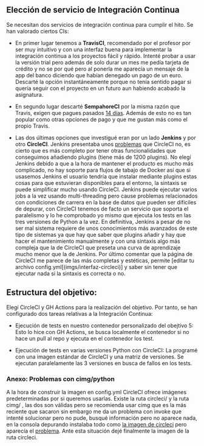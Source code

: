 ## Elección de servicio de Integración Continua

Se necesitan dos servicios de integración continua para cumplir el hito. Se han valorado ciertos CIs:

* En primer lugar tenemos a **TravisCI**, recomendado por el profesor por ser muy intuitivo y con una interfaz buena para implementar la integración continua a los proyectos fácil y rápido. Intenté probar a usar la versión trial pero además de solo durar un mes me pedía tarjeta de crédito y no se por qué pero al ponerla me aparecía un mensaje de la app del banco diciendo que habían denegado un pago de un euro. Descarté la opción instantáneamente porque no tenía sentido pagar si quería seguir con el proyecto en un futuro aun habiendo acabado la asignatura.

* En segundo lugar descarté **SempahoreCI** por la misma razón que Travis, exigen que pagues pasados [14 días](https://semaphoreci.com/pricing). Además de esto no es tan popular como otras opciones de pago y que me gustan más como el propio Travis.

* Las dos últimas opciones que investigué eran por un lado **Jenkins** y por otro **CircleCI**. Jenkins presentaba unos [problemas](https://circleci.com/migrate-jenkins-to-circleci/) que CircleCI no, es cierto que es más completo por tener otras funcionalidades que conseguimos añadiendo plugins (tiene más de 1200 plugins). No elegí Jenkins debido a que a la hora de mantener el producto es mucho más complicado, no hay soporte para flujos de tabajo de Docker así que si usasemos Jenkins el usuario tendría que instalar mediante plugins estas cosas para que estuvieran disponibles para el entorno, la sintaxis se puede simplificar mucho usando CircleCI. Jenkins puede ejecutar varios jobs a la vez usando multi-threading pero cause problemas relacionados con condiciones de carrera en la base de datos que pueden ser difíciles de depurar, con CircleCI tenemos de facto un servicio que soporta el paralelismo y lo he comprobado yo mismo que ejecuta los tests en las tres versiones de Python a la vez. En definitiva, Jenkins a pesar de no ser mal sistema requiere de unos conocimientos más avanzados de este tipo de sistemas ya que hay que saber que plugins añadir y hay que hacer el mantenimiento manualmente y con una sintaxis algo más compleja que la de CircleCI que preseta una curva de aprendizaje mucho menor que la de Jenkins. Por último comentar que la página de CircleCI me parece de las más completas y estéticas, permite [editar tu archivo config.yml[(imgs/interfaz-circleci)] y saber sin tener que ejecutar nada si la sintaxis es correcta o no.


## Estructura del objetivo:

Elegí CircleCI y GH Actions para la realización del objetivo. Por tanto, se han configurado dos tareas relativas a la Integración Continua:

- Ejecución de tests en nuestro contenedor personalizado del obejtivo 5: Esto lo hice con GH Actions, se busca localmente el contenedor si no hace un pull al repo y ejecuta en el contenedor los test.


- Ejecución de tests en varias versiones Python con CircleCI: La programé con una imagen estándar de CircleCI y una matriz de versiones. Se ejecutan paralelamente las 3 versiones en busca de fallos en los tests.


### Anexo: Problemas con cimg/python

A la hora de construir la imagen en config.yml CircleCI ofrece imágenes predeterminadas por si queremos usarlas. Existe la ruta circleci/ y la ruta cimg/ , las dos son válidas pero se recomienda usar cimg que es la más reciente que sacaron sin embargo me da un problema con invoke que intenté solucionar pero no pude, busqué información pero no aparece nada, en la consola depurando instalaba todo como [la imagen de circleci](imgs/cicrcleci-image.png) pero aparecía el [problema](imgs/cimg-image.png). Ante esta situación dejé finalmente la imagen de la ruta circleci.